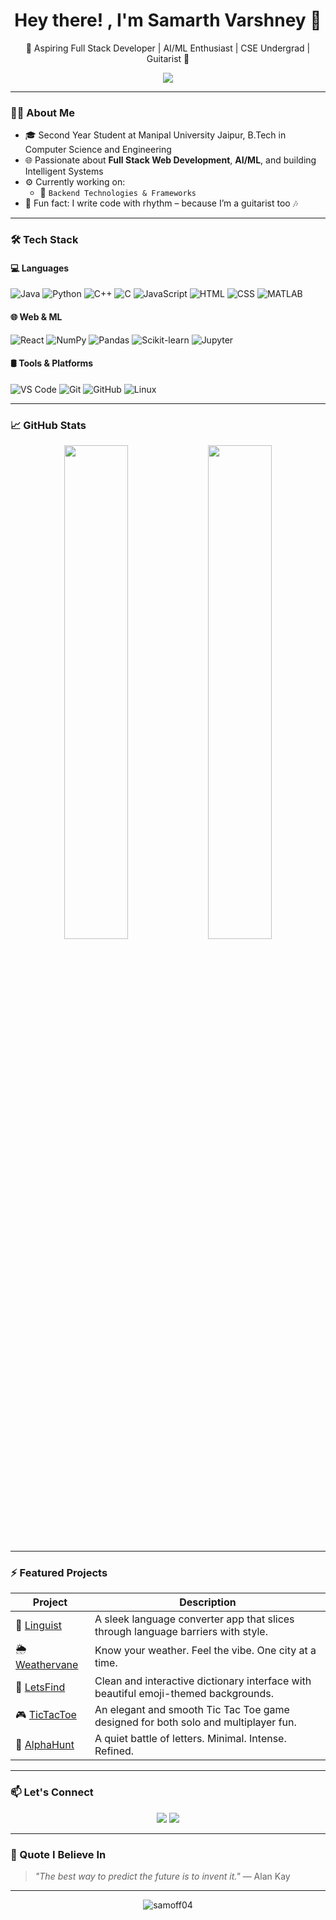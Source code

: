 <h1 align="center">Hey there! , I'm Samarth Varshney 👋</h1>

<p align="center">
  🚀 Aspiring Full Stack Developer | AI/ML Enthusiast | CSE Undergrad | Guitarist 🎸
</p>

<p align="center">
  <img src="https://readme-typing-svg.herokuapp.com/?lines=Aspiring%20Full%20Stack%20Developer;AI%20%26%20ML%20Explorer;Open%20Source%20Contributor;Lifelong%20Learner&center=true&width=500&height=45">
</p>

---

### 👨‍💻 About Me

- 🎓 Second Year Student at Manipal University Jaipur, B.Tech in Computer Science and Engineering  
- 🌐 Passionate about **Full Stack Web Development**, **AI/ML**, and building Intelligent Systems  
- ⚙️ Currently working on:
  - 🔐 `Backend Technologies & Frameworks`
- 🎸 Fun fact: I write code with rhythm – because I’m a guitarist too 🎶

---

### 🛠️ Tech Stack

#### 💻 Languages  
![Java](https://img.shields.io/badge/Java-%23ED8B00.svg?style=flat&logo=java&logoColor=white)
![Python](https://img.shields.io/badge/Python-3670A0?style=flat&logo=python&logoColor=white)
![C++](https://img.shields.io/badge/C++-00599C?style=flat&logo=c%2B%2B&logoColor=white)
![C](https://img.shields.io/badge/C-00599C?style=flat&logo=c&logoColor=white)
![JavaScript](https://img.shields.io/badge/JavaScript-F7DF1E?style=flat&logo=javascript&logoColor=black)
![HTML](https://img.shields.io/badge/HTML-E34F26?style=flat&logo=html5&logoColor=white)
![CSS](https://img.shields.io/badge/CSS-1572B6?style=flat&logo=css3&logoColor=white)
![MATLAB](https://img.shields.io/badge/MATLAB-0076A8?style=flat&logo=mathworks&logoColor=white)

#### 🌐 Web & ML  
![React](https://img.shields.io/badge/React-%2320232a.svg?style=flat&logo=react&logoColor=%2361DAFB)
![NumPy](https://img.shields.io/badge/NumPy-013243?style=flat&logo=numpy&logoColor=white)
![Pandas](https://img.shields.io/badge/Pandas-150458?style=flat&logo=pandas&logoColor=white)
![Scikit-learn](https://img.shields.io/badge/Scikit--learn-F7931E?style=flat&logo=scikit-learn&logoColor=white)
![Jupyter](https://img.shields.io/badge/Jupyter-F37626.svg?style=flat&logo=Jupyter&logoColor=white)

#### 🛢️ Tools & Platforms  
![VS Code](https://img.shields.io/badge/VS_Code-007ACC?style=flat&logo=visual-studio-code&logoColor=white)
![Git](https://img.shields.io/badge/Git-F05032?style=flat&logo=git&logoColor=white)
![GitHub](https://img.shields.io/badge/GitHub-181717?style=flat&logo=github&logoColor=white)
![Linux](https://img.shields.io/badge/Linux-FCC624?style=flat&logo=linux&logoColor=black)
  
---

### 📈 GitHub Stats

<p align="center">
  <img src="https://github-readme-stats.vercel.app/api?username=samoff04&show_icons=true&theme=radical" width="45%"/>
  <img src="https://github-readme-stats.vercel.app/api/top-langs/?username=samoff04&layout=compact&theme=radical" width="45%"/>
</p>

---

### ⚡ Featured Projects

| Project | Description |
|--------|-------------|
| 🔐 [Linguist](https://github.com/samoff04/Linguist) | A sleek language converter app that slices through language barriers with style. |
| 🌦️ [Weathervane](https://github.com/samoff04/Weathervane) | Know your weather. Feel the vibe. One city at a time. |
| 🧠 [LetsFind](https://github.com/samoff04/LetsFind) | Clean and interactive dictionary interface with beautiful emoji-themed backgrounds. |
| 🎮 [TicTacToe](https://github.com/samoff04/TicTacToe) | An elegant and smooth Tic Tac Toe game designed for both solo and multiplayer fun. |
| 🎨 [AlphaHunt](https://github.com/samoff04/AlphaHunt) | A quiet battle of letters. Minimal. Intense. Refined. |

---

### 📫 Let's Connect

<p align="center">
  <a href="https://linkedin.com/in/samarth-varshney-03ab4a354"><img src="https://img.shields.io/badge/LinkedIn-blue?style=flat&logo=linkedin&logoColor=white"></a>
  <a href="https://github.com/samoff04"><img src="https://img.shields.io/badge/GitHub-181717?style=flat&logo=github&logoColor=white"></a>
</p>

---

### 🧠 Quote I Believe In

> *"The best way to predict the future is to invent it."* — Alan Kay

---

<p align="center">
  <img src="https://komarev.com/ghpvc/?username=samoff04&label=Profile%20Views&color=0e75b6&style=flat" alt="samoff04" />
</p>
